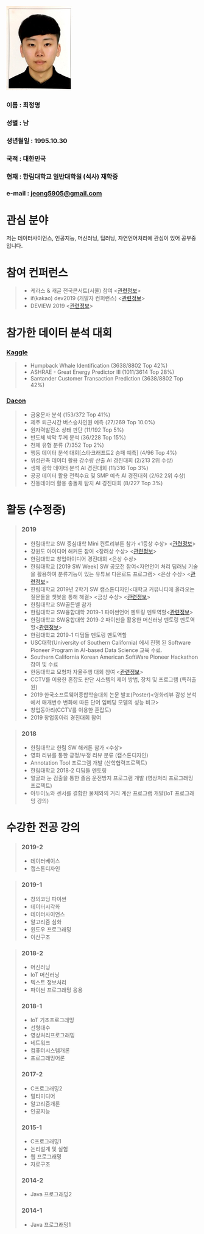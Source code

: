 ![증명사진](./JeongMyeong.jpg)
### 이름 : 최정명
### 성별 : 남
### 생년월일 : 1995.10.30
### 국적 : 대한민국
### 현재 : 한림대학교 일반대학원 (석사) 재학중
### e-mail : jeong5905@gmail.com  

# 관심 분야
저는 데이터사이언스, 인공지능, 머신러닝, 딥러닝, 자연언어처리에 관심이 있어 공부중입니다.

# 참여 컨퍼런스
> - 케라스 & 캐글 전국콘서트(서울) 참여 <[관련정보](https://tykimos.github.io/2019/02/09/Keras_and_Kaggle_National_Concert/)>
> - if(kakao) dev2019 (개발자 컨퍼런스) <[관련정보](https://if.kakao.com/about)>
> - DEVIEW 2019 <[관련정보](https://deview.kr/2019)>

# 참가한 데이터 분석  대회 
### [Kaggle](https://kaggle.com)
>-  Humpback Whale Identification (3638/8802 Top 42%)  
>-  ASHRAE - Great Energy Predictor III (1011/3614 Top 28%)  
>-  Santander Customer Transaction Prediction (3638/8802 Top 42%)  
### [Dacon](https://dacon.io)  
>- 금융문자 분석 (153/372 Top 41%)
>- 제주 퇴근시간 버스승차인원 예측 (27/269 Top 10.0%)
>- 원자력발전소 상태 판단 (11/192 Top 5%)
>- 반도체 박막 두께 분석 (36/228 Top 15%)
>- 천체 유형 분류 (7/352 Top 2%)
>- 행동 데이터 분석 대회[스타크래프트2 승패 예측] (4/96 Top 4%)
>- 위성관측 데이터 활용 강수량 산출 AI 경진대회 (2/213 2위 수상)
>- 생체 광학 데이터 분석 AI 경진대회 (11/316 Top 3%)
>- 공공 데이터 활용 전력수요 및 SMP 예측 AI 경진대회 (2/62 2위 수상)
>- 진동데이터 활용 충돌체 탐지 AI 경진대회 (8/227 Top 3%)

# 활동 (수정중)
> ### 2019
> - 한림대학교 SW 중심대학 Mini 컨트리뷰톤 참가 <1등상 수상> <[관련정보](https://github.com/Hallym-OpenSourceSW/HL_Contributhon)>
> - 강원도 아이디어 해커톤 참여 <장려상 수상> <[관련정보](http://www.provin.gangwon.kr/gw/portal/sub05_02?mode=readForm&boardCode=BDAADD02&articleSeq=157539)>
> - 한림대학교 창업아이디어 경진대회 <은상 수상>
> - 한림대학교 [2019 SW Week] SW 공모전 참여<자연언어 처리 딥러닝 기술을 활용하여 분류기능이 있는 유튜브 다운로드 프로그램> <은상 수상> <[관련정보](https://github.com/JeongMyeong/Youtube-Downloader)>
> - 한림대학교 2019년 2학기 SW 캡스톤디자인<대학교 커뮤니티에 올라오는 질문들을 챗봇을 통해 해결> <금상 수상> <[관련정보](https://github.com/JeongMyeong/Capstone-Design-6-)>
> - 한림대학교 SW골든벨 참가
> - 한림대학교 SW융합대학 2019-1 파이썬언어 멘토링 멘토역할<[관련정보](https://github.com/JeongMyeong/HallymPythonMentoring)>
> - 한림대학교 SW융합대학 2019-2 파이썬을 활용한 머신러닝 멘토링 멘토역할<[관련정보](https://github.com/JeongMyeong/HallymPythonMentoring)>
> - 한림대학교 2019-1 디딤돌 멘토링 멘토역할
> - USC대학(University of Southern California) 에서 진행 된 Software Pioneer Program in AI-based Data Science 교육 수료.
> - Southern California Korean American SoftWare Pioneer Hackathon 참여 및 수료
> - 한동대학교 모형차 자율주행 대회 참여 <[관련정보](https://sites.google.com/handong.edu/sw-2019-car)>
> - CCTV를 이용한 혼잡도 판단 시스템의 제어 방법, 장치 및 프로그램 (특허출원)
> - 2019 한국소프트웨어종합학술대회 논문 발표(Poster)<영화리뷰 감성 분석에서 매개변수 변화에 따른 단어 임베딩 모델의 성능 비교>
> - 창업동아리(CCTV를 이용한 혼잡도)
> - 2019 창업동아리 경진대회 참여

> ### 2018
> - 한림대학교 한림 SW 해커톤 참가 <수상>
> - 영화 리뷰를 통한 긍정/부정 리뷰 분류 (캡스톤디자인)
> - Annotation Tool 프로그램 개발 (산학협력프로젝트)
> - 한림대학교 2018-2 디딤돌 멘토링
> - 얼굴과 눈 검출을 통한 졸음 운전방지 프로그램 개발 (영상처리 프로그래밍 프로젝트)
> - 아두이노와 센서를 결합한 물체와의 거리 계산 프로그램 개발(IoT 프로그래밍 강의)


# 수강한 전공 강의
> ### 2019-2
> - 데이터베이스
> - 캡스톤디자인

> ### 2019-1
> - 창의코딩 파이썬
> - 데이터시각화
> - 데이터사이언스
> - 알고리즘 심화
> - 윈도우 프로그래밍
> - 이산구조

> ### 2018-2
> - 머신러닝
> - IoT 머신러닝
> - 텍스트 정보처리
> - 파이썬 프로그래밍 응용
> ### 2018-1
> - IoT 기초프로그래밍
> - 선형대수
> - 영상처리프로그래밍
> - 네트워크
> - 컴퓨터시스템개론
> - 프로그래밍어론
> ### 2017-2
> - C프로그래밍2
> - 멀티미디어
> - 알고리즘개론
> - 인공지능
> ### 2015-1
> - C프로그래밍1
> - 논리설계 및 실험
> - 웹 프로그래밍
> - 자료구조
> ### 2014-2
> - Java 프로그래밍2
> ### 2014-1
> - Java 프로그래밍1


